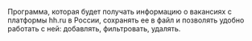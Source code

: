 Программа, которая будет получать информацию о вакансиях с платформы hh.ru в России, сохранять ее в файл и позволять удобно работать с ней: добавлять, фильтровать, удалять.

